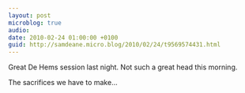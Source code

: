 ```yaml
---
layout: post
microblog: true
audio: 
date: 2010-02-24 01:00:00 +0100
guid: http://samdeane.micro.blog/2010/02/24/t9569574431.html
---
```

Great De Hems session last night. Not such a great head this morning. 

The sacrifices we have to make...
